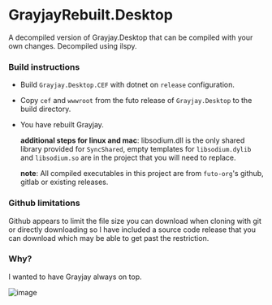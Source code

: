 # GrayjayRebuilt.Desktop

A decompiled version of Grayjay.Desktop that can be compiled with your own changes. Decompiled using ilspy.

### Build instructions

- Build `Grayjay.Desktop.CEF` with dotnet on `release` configuration.
- Copy `cef` and `wwwroot` from the futo release of `Grayjay.Desktop` to the build directory.
- You have rebuilt Grayjay.

  **additional steps for linux and mac**: libsodium.dll is the only shared library provided for `SyncShared`, empty templates for `libsodium.dylib` and `libsodium.so` are in the project that you will need to replace.  

  **note**: All compiled executables in this project are from `futo-org`'s github, gitlab or existing releases.  

### Github limitations

Github appears to limit the file size you can download when cloning with git or directly downloading so I have included a source code release that you can download which may be able to get past the restriction.

### Why?

I wanted to have Grayjay always on top.

![image](https://github.com/user-attachments/assets/b5821ce0-4d4c-41c5-8eba-3927495773ca)
